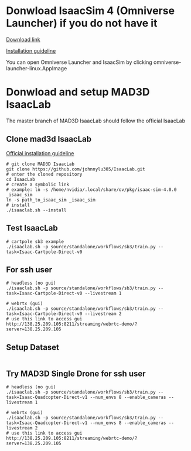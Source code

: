 # Donwload IsaacSim 4 (Omniverse Launcher) if you do not have it
[Download link](https://www.nvidia.com/en-us/omniverse/download/) 

[Installation guideline](https://docs.omniverse.nvidia.com/isaacsim/latest/installation/install_workstation.html)

You can open Omniverse Launcher and IsaacSim by clicking omniverse-launcher-linux.AppImage

# Donwload and setup MAD3D IsaacLab 
The master branch of MAD3D IsaacLab should follow the official IsaacLab
## Clone mad3d IsaacLab
[Official installation guideline](https://isaac-sim.github.io/IsaacLab/source/setup/installation/binaries_installation.html)
```
# git clone MAD3D IsaacLab
git clone https://github.com/johnnylu305/IsaacLab.git
# enter the cloned repository
cd IsaacLab
# create a symbolic link
# example: ln -s /home/nvidia/.local/share/ov/pkg/isaac-sim-4.0.0 _isaac_sim
ln -s path_to_isaac_sim _isaac_sim
# install
./isaaclab.sh --install
```
## Test IsaacLab
```
# cartpole sb3 example
./isaaclab.sh -p source/standalone/workflows/sb3/train.py --task=Isaac-Cartpole-Direct-v0
```
## For ssh user
```
# headless (no gui)
./isaaclab.sh -p source/standalone/workflows/sb3/train.py --task=Isaac-Cartpole-Direct-v0 --livestream 1

# webrtx (gui)
./isaaclab.sh -p source/standalone/workflows/sb3/train.py --task=Isaac-Cartpole-Direct-v0 --livestream 2
# use this link to access gui
http://138.25.209.105:8211/streaming/webrtc-demo/?server=138.25.209.105
```

## Setup Dataset
```

```

## Try MAD3D Single Drone for ssh user
```
# headless (no gui)
./isaaclab.sh -p source/standalone/workflows/sb3/train.py --task=Isaac-Quadcopter-Direct-v1 --num_envs 8 --enable_cameras --livestream 1

# webrtx (gui)
./isaaclab.sh -p source/standalone/workflows/sb3/train.py --task=Isaac-Quadcopter-Direct-v1 --num_envs 8 --enable_cameras --livestream 2
# use this link to access gui
http://138.25.209.105:8211/streaming/webrtc-demo/?server=138.25.209.105
```
